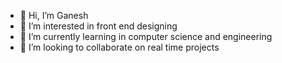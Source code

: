 - 👋 Hi, I’m Ganesh 
- 👀 I’m interested in front end designing
- 🌱 I’m currently learning in computer science and engineering
- 💞️ I’m looking to collaborate on real time projects

<!---
Gen-Loper/Gen-Loper is a ✨ special ✨ repository because its `README.md` (this file) appears on your GitHub profile.
You can click the Preview link to take a look at your changes.
--->
